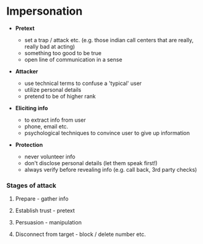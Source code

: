 # Impersonation

- **Pretext**
    - set a trap / attack etc. (e.g. those indian call centers that are really, really bad at acting)
    - something too good to be true
    - open line of communication in a sense

- **Attacker**
    - use technical terms to confuse a 'typical' user
    - utilize personal details
    - pretend to be of higher rank

- **Eliciting info**
    - to extract info from user
    - phone, email etc.
    - psychological techniques to convince user to give up information

- **Protection**
    - never volunteer info
    - don't disclose personal details (let them speak first!)
    - always verify before revealing info (e.g. call back, 3rd party checks)

### Stages of attack

1. Prepare - gather info

2. Establish trust - pretext

3. Persuasion - manipulation

4. Disconnect from target - block / delete number etc.
